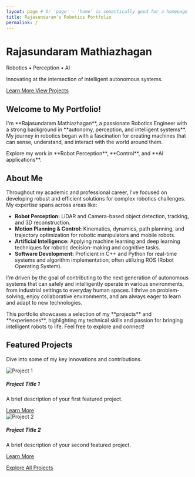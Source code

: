 ```yaml
---
layout: page # Or 'page' - 'home' is semantically good for a homepage
title: Rajasundaram's Robotics Portfolio
permalink: /
---
```


<div class="home-hero" style="background-image: url('/assets/img/profile.jpg');">
  <div class="home-hero-content">
    <h1>Rajasundaram Mathiazhagan</h1>
    <p class="lead">Robotics • Perception • AI</p>
    <p>Innovating at the intersection of intelligent autonomous systems.</p>
    <div class="mt-5">
      <a href="#welcome-section" class="btn btn-primary">
        <i class="fas fa-angle-down me-2"></i>Learn More
      </a>
      <a href="{{ '/projects/' | relative_url }}" class="btn btn-secondary">
        <i class="fas fa-rocket me-2"></i>View Projects
      </a>
    </div>
  </div>
  <a href="#welcome-section" class="scroll-down">
    <i class="fas fa-chevron-down"></i>
  </a>
</div>

<div class="container-fluid content-section" id="welcome-section">
  <div class="row justify-content-center">
    <div class="col-md-9 col-lg-8 text-center">
      <h2>Welcome to My Portfolio!</h2>
      <p class="lead">
        I'm **Rajasundaram Mathiazhagan**, a passionate Robotics Engineer with a strong background in **autonomy, perception, and intelligent systems**. My journey in robotics began with a fascination for creating machines that can sense, understand, and interact with the world around them.
      </p>
      <p>
        Explore my work in **Robot Perception**, **Control**, and **AI applications**.
      </p>
    </div>
  </div>
</div>

<div class="container-fluid content-section" id="about-me-section">
  <div class="row justify-content-center">
    <div class="col-md-9 col-lg-8">
      <h2 class="text-center">About Me</h2>
      <p>Throughout my academic and professional career, I've focused on developing robust and efficient solutions for complex robotics challenges. My expertise spans across areas like:</p>
      <ul>
        <li><strong>Robot Perception:</strong> LiDAR and Camera-based object detection, tracking, and 3D reconstruction.</li>
        <li><strong>Motion Planning & Control:</strong> Kinematics, dynamics, path planning, and trajectory optimization for robotic manipulators and mobile robots.</li>
        <li><strong>Artificial Intelligence:</strong> Applying machine learning and deep learning techniques for robotic decision-making and cognitive tasks.</li>
        <li><strong>Software Development:</strong> Proficient in C++ and Python for real-time systems and algorithm implementation, often utilizing ROS (Robot Operating System).</li>
      </ul>
      <p>I'm driven by the goal of contributing to the next generation of autonomous systems that can safely and intelligently operate in various environments, from industrial settings to everyday human spaces. I thrive on problem-solving, enjoy collaborative environments, and am always eager to learn and adapt to new technologies.</p>
      <p>This portfolio showcases a selection of my **projects** and **experiences**, highlighting my technical skills and passion for bringing intelligent robots to life. Feel free to explore and connect!</p>
    </div>
  </div>
</div>

<div class="container-fluid content-section text-center">
  <div class="row justify-content-center">
    <div class="col-md-9 col-lg-8">
      <h2>Featured Projects</h2>
      <p class="lead">Dive into some of my key innovations and contributions.</p>
      <div class="row mt-5">
        <div class="col-md-6 mb-4">
          <div class="card h-100 shadow-sm">
            <img src="{{ '/assets/img/profile.jpg' | relative_url }}" class="card-img-top" alt="Project 1">
            <div class="card-body">
              <h5 class="card-title">Project Title 1</h5>
              <p class="card-text">A brief description of your first featured project.</p>
              <a href="{{ '/projects/project-1/' | relative_url }}" class="btn btn-outline-primary">Learn More</a>
            </div>
          </div>
        </div>
        <div class="col-md-6 mb-4">
          <div class="card h-100 shadow-sm">
            <img src="{{ '/assets/img/profile.jpg' | relative_url }}" class="card-img-top" alt="Project 2">
            <div class="card-body">
              <h5 class="card-title">Project Title 2</h5>
              <p class="card-text">A brief description of your second featured project.</p>
              <a href="{{ '/projects/project-2/' | relative_url }}" class="btn btn-outline-primary">Learn More</a>
            </div>
          </div>
        </div>
      </div>
      <p class="mt-4"><a href="{{ '/projects/' | relative_url }}" class="btn btn-lg btn-info">Explore All Projects <i class="fas fa-arrow-right ms-2"></i></a></p>
    </div>
  </div>
</div>
